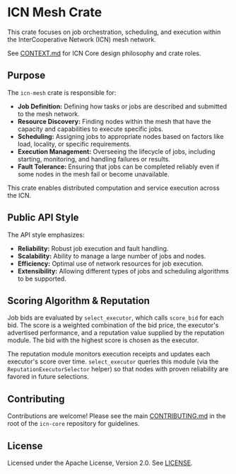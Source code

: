 # ICN Mesh Crate

This crate focuses on job orchestration, scheduling, and execution within the InterCooperative Network (ICN) mesh network.

See [CONTEXT.md](../CONTEXT.md) for ICN Core design philosophy and crate roles.

## Purpose

The `icn-mesh` crate is responsible for:

*   **Job Definition:** Defining how tasks or jobs are described and submitted to the mesh network.
*   **Resource Discovery:** Finding nodes within the mesh that have the capacity and capabilities to execute specific jobs.
*   **Scheduling:** Assigning jobs to appropriate nodes based on factors like load, locality, or specific requirements.
*   **Execution Management:** Overseeing the lifecycle of jobs, including starting, monitoring, and handling failures or results.
*   **Fault Tolerance:** Ensuring that jobs can be completed reliably even if some nodes in the mesh fail or become unavailable.

This crate enables distributed computation and service execution across the ICN.

## Public API Style

The API style emphasizes:

*   **Reliability:** Robust job execution and fault handling.
*   **Scalability:** Ability to manage a large number of jobs and nodes.
*   **Efficiency:** Optimal use of network resources for job execution.
*   **Extensibility:** Allowing different types of jobs and scheduling algorithms to be supported.

## Scoring Algorithm & Reputation

Job bids are evaluated by `select_executor`, which calls `score_bid` for each
bid. The score is a weighted combination of the bid price, the executor's
advertised performance, and a reputation value supplied by the reputation
module. The bid with the highest score is chosen as the executor.

The reputation module monitors execution receipts and updates each executor's
score over time. `select_executor` queries this module (via the
`ReputationExecutorSelector` helper) so that nodes with proven reliability are
favored in future selections.

## Contributing

Contributions are welcome! Please see the main [CONTRIBUTING.md](../../CONTRIBUTING.md) in the root of the `icn-core` repository for guidelines.

## License

Licensed under the Apache License, Version 2.0. See [LICENSE](../../LICENSE). 